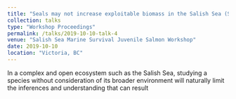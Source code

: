 ```yaml
---
title: "Seals may not increase exploitable biomass in the Salish Sea (Steps towards a new E2E ecosystem model for the Strait of Georgia and Salish Sea)"
collection: talks
type: "Workshop Proceedings"
permalink: /talks/2019-10-10-talk-4
venue: "Salish Sea Marine Survival Juvenile Salmon Workshop"
date: 2019-10-10
location: "Victoria, BC"
---
```


In a complex and open ecosystem such as the Salish Sea, studying a species without consideration of its broader environment will naturally limit the inferences and understanding that can result